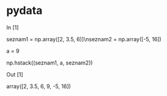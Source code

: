 # pydata

In [1]

  seznam1 = np.array([2, 3.5, 6)]\nseznam2 = np.array([-5, 16])
  
  a = 9
  
  np.hstack((seznam1, a, seznam2))



Out [1]

  array([2, 3.5, 6, 9, -5, 16])
